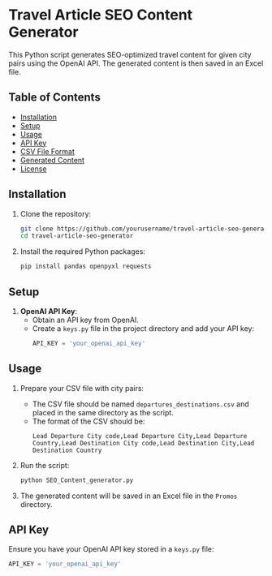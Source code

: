 # Travel Article SEO Content Generator

This Python script generates SEO-optimized travel content for given city pairs using the OpenAI API. The generated content is then saved in an Excel file.

## Table of Contents

- [Installation](#installation)
- [Setup](#setup)
- [Usage](#usage)
- [API Key](#api-key)
- [CSV File Format](#csv-file-format)
- [Generated Content](#generated-content)
- [License](#license)

## Installation

1. Clone the repository:
    ```bash
    git clone https://github.com/yourusername/travel-article-seo-generator.git
    cd travel-article-seo-generator
    ```

2. Install the required Python packages:
    ```bash
    pip install pandas openpyxl requests
    ```

## Setup

1. **OpenAI API Key**:
    - Obtain an API key from OpenAI.
    - Create a `keys.py` file in the project directory and add your API key:
        ```python
        API_KEY = 'your_openai_api_key'
        ```

## Usage

1. Prepare your CSV file with city pairs:
    - The CSV file should be named `departures_destinations.csv` and placed in the same directory as the script.
    - The format of the CSV should be:
        ```
        Lead Departure City code,Lead Departure City,Lead Departure Country,Lead Destination City code,Lead Destination City,Lead Destination Country
        ```

2. Run the script:
    ```bash
    python SEO_Content_generator.py
    ```

3. The generated content will be saved in an Excel file in the `Promos` directory.

## API Key

Ensure you have your OpenAI API key stored in a `keys.py` file:
```python
API_KEY = 'your_openai_api_key'
